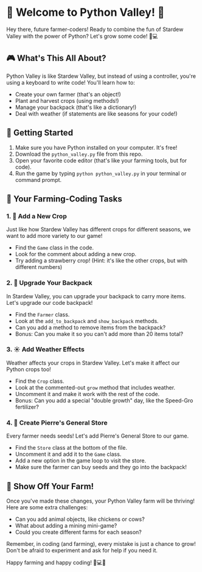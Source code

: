 # 🌾 Welcome to Python Valley! 🐔

Hey there, future farmer-coders! Ready to combine the fun of Stardew Valley with the power of Python? Let's grow some code! 🌱💻

## 🎮 What's This All About?

Python Valley is like Stardew Valley, but instead of using a controller, you're using a keyboard to write code! You'll learn how to:

- Create your own farmer (that's an object!)
- Plant and harvest crops (using methods!)
- Manage your backpack (that's like a dictionary!)
- Deal with weather (if statements are like seasons for your code!)

## 🚜 Getting Started

1. Make sure you have Python installed on your computer. It's free!
2. Download the `python_valley.py` file from this repo.
3. Open your favorite code editor (that's like your farming tools, but for code).
4. Run the game by typing `python python_valley.py` in your terminal or command prompt.

## 🌻 Your Farming-Coding Tasks

### 1. 🍓 Add a New Crop

Just like how Stardew Valley has different crops for different seasons, we want to add more variety to our game!

- Find the `Game` class in the code.
- Look for the comment about adding a new crop.
- Try adding a strawberry crop! (Hint: it's like the other crops, but with different numbers)

### 2. 🎒 Upgrade Your Backpack

In Stardew Valley, you can upgrade your backpack to carry more items. Let's upgrade our code backpack!

- Find the `Farmer` class.
- Look at the `add_to_backpack` and `show_backpack` methods.
- Can you add a method to remove items from the backpack?
- Bonus: Can you make it so you can't add more than 20 items total?

### 3. ☀️ Add Weather Effects

Weather affects your crops in Stardew Valley. Let's make it affect our Python crops too!

- Find the `Crop` class.
- Look at the commented-out `grow` method that includes weather.
- Uncomment it and make it work with the rest of the code.
- Bonus: Can you add a special "double growth" day, like the Speed-Gro fertilizer?

### 4. 🏪 Create Pierre's General Store

Every farmer needs seeds! Let's add Pierre's General Store to our game.

- Find the `Store` class at the bottom of the file.
- Uncomment it and add it to the `Game` class.
- Add a new option in the game loop to visit the store.
- Make sure the farmer can buy seeds and they go into the backpack!

## 🌈 Show Off Your Farm!

Once you've made these changes, your Python Valley farm will be thriving! Here are some extra challenges:

- Can you add animal objects, like chickens or cows?
- What about adding a mining mini-game?
- Could you create different farms for each season?

Remember, in coding (and farming), every mistake is just a chance to grow! Don't be afraid to experiment and ask for help if you need it.

Happy farming and happy coding! 🚜💻🌾
